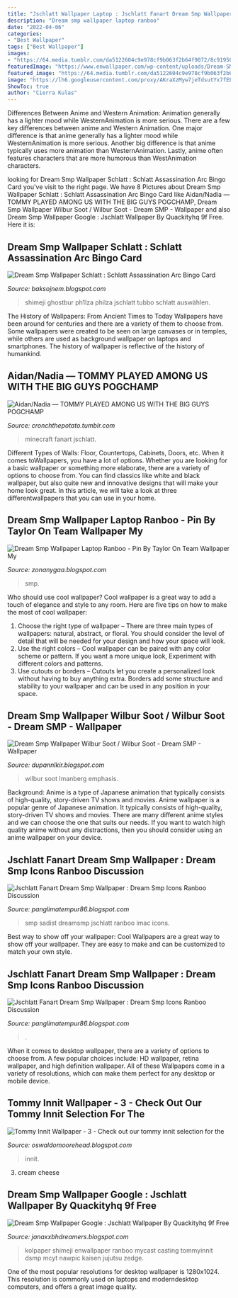 ```yaml
---
title: "Jschlatt Wallpaper Laptop : Jschlatt Fanart Dream Smp Wallpaper : Dream Smp Icons Ranboo Discussion"
description: "Dream smp wallpaper laptop ranboo"
date: "2022-04-06"
categories:
- "Best Wallpaper"
tags: ["Best Wallpaper"]
images:
- "https://64.media.tumblr.com/da5122604c9e978cf9b063f2b64f9072/8c919509be7586b2-11/s640x960/d18e575dc6665df49b45cfa6017c6d896eee9722.png"
featuredImage: "https://www.enwallpaper.com/wp-content/uploads/Dream-SMP-Wallpapers-260x366.jpg"
featured_image: "https://64.media.tumblr.com/da5122604c9e978cf9b063f2b64f9072/8c919509be7586b2-11/s640x960/d18e575dc6665df49b45cfa6017c6d896eee9722.png"
image: "https://lh6.googleusercontent.com/proxy/AKraXzMyw7jeTdsutYx7fEERqwMUjIwXjnpLLvPLHcmCFpEc5SNO1t0LBzCQ3uajmAioiMiAKbimApFSZq0cQRKVnGB6xNUgYNkTLtF0M58FX6E7NOzoNdLGARvFYAB7=w1200-h630-p-k-no-nu"
ShowToc: true
author: "Cierra Kulas"
---
```



Differences Between Anime and Western Animation: Animation generally has a lighter mood while WesternAnimation is more serious.
There are a few key differences between anime and Western Animation. One major difference is that anime generally has a lighter mood while WesternAnimation is more serious. Another big difference is that anime typically uses more animation than WesternAnimation. Lastly, anime often features characters that are more humorous than WestAnimation characters.

	

		
looking for Dream Smp Wallpaper Schlatt : Schlatt Assassination Arc Bingo Card you've visit to the right page. We have 8 Pictures about Dream Smp Wallpaper Schlatt : Schlatt Assassination Arc Bingo Card like Aidan/Nadia — TOMMY PLAYED AMONG US WITH THE BIG GUYS POGCHAMP, Dream Smp Wallpaper Wilbur Soot / Wilbur Soot - Dream SMP - Wallpaper and also Dream Smp Wallpaper Google : Jschlatt Wallpaper By Quackityhq 9f Free. Here it is:
		
    
## Dream Smp Wallpaper Schlatt : Schlatt Assassination Arc Bingo Card

<img loading=lazy src="https://static.zerochan.net/Ghostbur.full.3205638.jpg" onerror="this.onerror=null;this.src='https://tse1.mm.bing.net/th?id=OIP.SYlVCYnwNmXG7-T50bZyvgHaNK&amp;pid=15.1';" alt="Dream Smp Wallpaper Schlatt : Schlatt Assassination Arc Bingo Card">

_Source: baksojnem.blogspot.com_

>shimeji ghostbur ph1lza philza jschlatt tubbo schlatt auswählen. 

	

The History of Wallpapers: From Ancient Times to Today
Wallpapers have been around for centuries and there are a variety of them to choose from. Some wallpapers were created to be seen on large canvases or in temples, while others are used as background wallpaper on laptops and smartphones. The history of wallpaper is reflective of the history of humankind.

    
## Aidan/Nadia — TOMMY PLAYED AMONG US WITH THE BIG GUYS POGCHAMP

<img loading=lazy src="https://64.media.tumblr.com/28b1e02772252f8695ed36c6c7aefa05/191626afa83b0976-11/s1280x1920/49709396127cb84af29b0c838f886408d55afb7f.jpg" onerror="this.onerror=null;this.src='https://tse2.mm.bing.net/th?id=OIP.T3_25LW6ltlAlD4F84KA6QHaHa&amp;pid=15.1';" alt="Aidan/Nadia — TOMMY PLAYED AMONG US WITH THE BIG GUYS POGCHAMP">

_Source: cronchthepotato.tumblr.com_

>minecraft fanart jschlatt. 

	

Different Types of Walls: Floor, Countertops, Cabinets, Doors, etc.
When it comes toWallpapers, you have a lot of options. Whether you are looking for a basic wallpaper or something more elaborate, there are a variety of options to choose from. You can find classics like white and black wallpaper, but also quite new and innovative designs that will make your home look great. In this article, we will take a look at three differentwallpapers that you can use in your home.

    
## Dream Smp Wallpaper Laptop Ranboo - Pin By Taylor On Team Wallpaper My

<img loading=lazy src="https://lh6.googleusercontent.com/proxy/AKraXzMyw7jeTdsutYx7fEERqwMUjIwXjnpLLvPLHcmCFpEc5SNO1t0LBzCQ3uajmAioiMiAKbimApFSZq0cQRKVnGB6xNUgYNkTLtF0M58FX6E7NOzoNdLGARvFYAB7=w1200-h630-p-k-no-nu" onerror="this.onerror=null;this.src='https://tse3.mm.bing.net/th?id=OIP.Oj_KgFS2gRg5Fs4NbdIh_wHaDq&amp;pid=15.1';" alt="Dream Smp Wallpaper Laptop Ranboo - Pin By Taylor On Team Wallpaper My">

_Source: zonanygaa.blogspot.com_

>smp. 

	

Who should use cool wallpaper?
Cool wallpaper is a great way to add a touch of elegance and style to any room. Here are five tips on how to make the most of cool wallpaper: 
1) Choose the right type of wallpaper – There are three main types of wallpapers: natural, abstract, or floral. You should consider the level of detail that will be needed for your design and how your space will look. 
2) Use the right colors – Cool wallpaper can be paired with any color scheme or pattern. If you want a more unique look, Experiment with different colors and patterns. 
3) Use cutouts or borders – Cutouts let you create a personalized look without having to buy anything extra. Borders add some structure and stability to your wallpaper and can be used in any position in your space.

    
## Dream Smp Wallpaper Wilbur Soot / Wilbur Soot - Dream SMP - Wallpaper

<img loading=lazy src="https://64.media.tumblr.com/da5122604c9e978cf9b063f2b64f9072/8c919509be7586b2-11/s640x960/d18e575dc6665df49b45cfa6017c6d896eee9722.png" onerror="this.onerror=null;this.src='https://tse3.mm.bing.net/th?id=OIP.pXinmiW_eazBYTc0nCOFGgHaNK&amp;pid=15.1';" alt="Dream Smp Wallpaper Wilbur Soot / Wilbur Soot - Dream SMP - Wallpaper">

_Source: dupannlkir.blogspot.com_

>wilbur soot lmanberg emphasis. 

	

Background: Anime is a type of Japanese animation that typically consists of high-quality, story-driven TV shows and movies.
Anime wallpaper is a popular genre of Japanese animation. It typically consists of high-quality, story-driven TV shows and movies. There are many different anime styles and we can choose the one that suits our needs. If you want to watch high quality anime without any distractions, then you should consider using an anime wallpaper on your device.

    
## Jschlatt Fanart Dream Smp Wallpaper : Dream Smp Icons Ranboo Discussion

<img loading=lazy src="https://media.tenor.com/images/1f89dadce6a4a6e3df4b4b7edcffb160/tenor.png" onerror="this.onerror=null;this.src='https://tse1.mm.bing.net/th?id=OIP.H4na3OakpuPfS0t-3P-xYAHaGy&amp;pid=15.1';" alt="Jschlatt Fanart Dream Smp Wallpaper : Dream Smp Icons Ranboo Discussion">

_Source: panglimatempur86.blogspot.com_

>smp sadist dreamsmp jschlatt ranboo imac icons. 

	

Best way to show off your wallpaper:
Cool Wallpapers are a great way to show off your wallpaper. They are easy to make and can be customized to match your own style.

    
## Jschlatt Fanart Dream Smp Wallpaper : Dream Smp Icons Ranboo Discussion

<img loading=lazy src="https://64.media.tumblr.com/fbdbd1456132910f0b495aaf0bb67d07/057749b86ec015e2-68/s250x400/d7f5dbc01ad411b2d712480959938ff7fa42da02.png" onerror="this.onerror=null;this.src='https://tse1.mm.bing.net/th?id=OIP.KqVnTrkm8aqKuRO2qwe2lAAAAA&amp;pid=15.1';" alt="Jschlatt Fanart Dream Smp Wallpaper : Dream Smp Icons Ranboo Discussion">

_Source: panglimatempur86.blogspot.com_

>. 

	

When it comes to desktop wallpaper, there are a variety of options to choose from. A few popular choices include: HD wallpaper, retina wallpaper, and high definition wallpaper. All of these Wallpapers come in a variety of resolutions, which can make them perfect for any desktop or mobile device. 

    
## Tommy Innit Wallpaper - 3 - Check Out Our Tommy Innit Selection For The

<img loading=lazy src="https://lh6.googleusercontent.com/proxy/n_ZuK-CsKPuC-ji5XhE0E5gF_f5dJ1q6PIarpq-Xu-vlx9TqrbBeP0_V77IHBohawqBI5xLmtHPFam1vUd1uN2ZIdmCl-kjZvoB2FxYV96fwsw=w1200-h630-p-k-no-nu" onerror="this.onerror=null;this.src='https://tse4.mm.bing.net/th?id=OIP.8WFFq2XVp4sCLnitFi5XOAHaD4&amp;pid=15.1';" alt="Tommy Innit Wallpaper - 3 - Check out our tommy innit selection for the">

_Source: oswaldomoorehead.blogspot.com_

>innit. 

	

3. cream cheese 

    
## Dream Smp Wallpaper Google : Jschlatt Wallpaper By Quackityhq 9f Free

<img loading=lazy src="https://www.enwallpaper.com/wp-content/uploads/Dream-SMP-Wallpapers-260x366.jpg" onerror="this.onerror=null;this.src='https://tse1.mm.bing.net/th?id=OIP.aL0xCJSHNvLj1sl8LD1xnAAAAA&amp;pid=15.1';" alt="Dream Smp Wallpaper Google : Jschlatt Wallpaper By Quackityhq 9f Free">

_Source: janaxxbhdreamers.blogspot.com_

>kolpaper shimeji enwallpaper ranboo mycast casting tommyinnit dsmp mcyt nawpic kaisen jujutsu zedge. 

	

One of the most popular resolutions for desktop wallpaper is 1280x1024. This resolution is commonly used on laptops and moderndesktop computers, and offers a great image quality.

